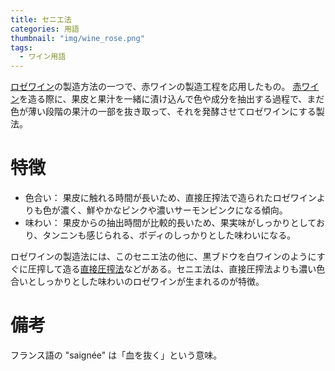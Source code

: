 ```yaml
---
title: セニエ法
categories: 用語
thumbnail: "img/wine_rose.png"
tags:
  - ワイン用語
---
```


[ロゼワイン](/posts/kinds_of_wines/rose)の製造方法の一つで、赤ワインの製造工程を応用したもの。
[赤ワイン](/posts/kinds_of_wines/red)を造る際に、果皮と果汁を一緒に漬け込んで色や成分を抽出する過程で、まだ色が薄い段階の果汁の一部を抜き取って、それを発酵させてロゼワインにする製法。

# 特徴

- 色合い： 果皮に触れる時間が長いため、直接圧搾法で造られたロゼワインよりも色が濃く、鮮やかなピンクや濃いサーモンピンクになる傾向。
- 味わい： 果皮からの抽出時間が比較的長いため、果実味がしっかりとしており、タンニンも感じられる、ボディのしっかりとした味わいになる。

ロゼワインの製造法には、このセニエ法の他に、黒ブドウを白ワインのようにすぐに圧搾して造る[直接圧搾法](/posts/words/directpress)などがある。セニエ法は、直接圧搾法よりも濃い色合いとしっかりとした味わいのロゼワインが生まれるのが特徴。

# 備考

フランス語の "saignée" は「血を抜く」という意味。